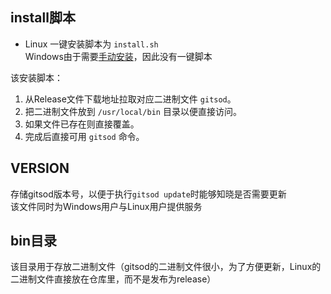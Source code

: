 ## install脚本
- Linux 一键安装脚本为 `install.sh`  
Windows由于需要[手动安装](../Windows下如何安装.md)，因此没有一键脚本  

该安装脚本：    
1. 从Release文件下载地址拉取对应二进制文件 `gitsod`。  
2. 把二进制文件放到 `/usr/local/bin` 目录以便直接访问。  
3. 如果文件已存在则直接覆盖。  
4. 完成后直接可用 `gitsod` 命令。

## VERSION
存储gitsod版本号，以便于执行`gitsod update`时能够知晓是否需要更新   
该文件同时为Windows用户与Linux用户提供服务  

## bin目录
该目录用于存放二进制文件（gitsod的二进制文件很小，为了方便更新，Linux的二进制文件直接放在仓库里，而不是发布为release） 